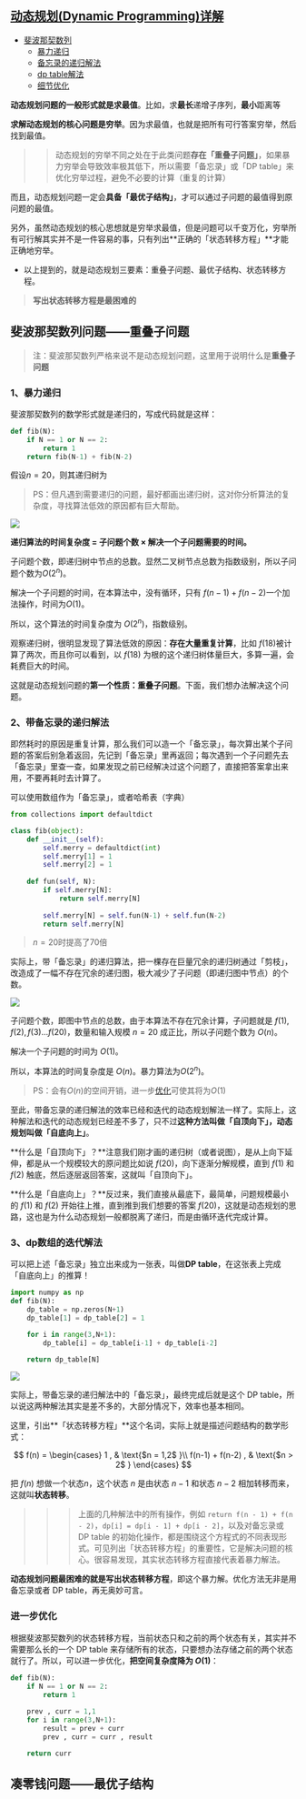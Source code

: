 ## [动态规划(Dynamic Programming)详解](https://github.com/labuladong/fucking-algorithm/blob/master/%E5%8A%A8%E6%80%81%E8%A7%84%E5%88%92%E7%B3%BB%E5%88%97/%E5%8A%A8%E6%80%81%E8%A7%84%E5%88%92%E8%AF%A6%E8%A7%A3%E8%BF%9B%E9%98%B6.md)
- [斐波那契数列](#斐波那契数列问题——重叠子问题)
  - [暴力递归](#1、暴力递归)
  - [备忘录的递归解法](#2、带备忘录的递归解法)
  - [dp table解法](#3、dp数组的迭代解法)
  - [细节优化](#进一步优化)

**动态规划问题的一般形式就是求最值**。比如，求**最长**递增子序列，**最小**距离等

**求解动态规划的核心问题是穷举**。因为求最值，也就是把所有可行答案穷举，然后找到最值。

>> 动态规划的穷举不同之处在于此类问题**存在「重叠子问题」**，如果暴力穷举会导致效率极其低下，所以需要「备忘录」或「DP table」来优化穷举过程，避免不必要的计算（重复的计算）

而且，动态规划问题一定会**具备「最优子结构」**，才可以通过子问题的最值得到原问题的最值。

另外，虽然动态规划的核心思想就是穷举求最值，但是问题可以千变万化，穷举所有可行解其实并不是一件容易的事，只有列出**正确的「状态转移方程」**才能正确地穷举。

- 以上提到的，就是动态规划三要素：重叠子问题、最优子结构、状态转移方程。
> **写出状态转移方程是最困难的**

## 斐波那契数列问题——重叠子问题
> 注：斐波那契数列严格来说不是动态规划问题，这里用于说明什么是**重叠子问题**

### 1、暴力递归

斐波那契数列的数学形式就是递归的，写成代码就是这样：

```py
def fib(N):
    if N == 1 or N == 2:
        return 1
    return fib(N-1) + fib(N-2)
```

假设$n = 20$，则其递归树为

> PS：但凡遇到需要递归的问题，最好都画出递归树，这对你分析算法的复杂度，寻找算法低效的原因都有巨大帮助。

![](./image/递归树.jpg)

**递归算法的时间复杂度 = 子问题个数 × 解决一个子问题需要的时间。**

子问题个数，即递归树中节点的总数。显然二叉树节点总数为指数级别，所以子问题个数为$O(2^{n})$。

解决一个子问题的时间，在本算法中，没有循环，只有 $f(n - 1) + f(n - 2)$一个加法操作，时间为$O(1)$。

所以，这个算法的时间复杂度为 $O(2^n)$，指数级别。

观察递归树，很明显发现了算法低效的原因：**存在大量重复计算**，比如 $f(18)$被计算了两次，而且你可以看到，以 $f(18)$ 为根的这个递归树体量巨大，多算一遍，会耗费巨大的时间。

这就是动态规划问题的**第一个性质：重叠子问题**。下面，我们想办法解决这个问题。

### 2、带备忘录的递归解法

即然耗时的原因是重复计算，那么我们可以造一个「备忘录」，每次算出某个子问题的答案后别急着返回，先记到「备忘录」里再返回；每次遇到一个子问题先去「备忘录」里查一查，如果发现之前已经解决过这个问题了，直接把答案拿出来用，不要再耗时去计算了。

可以使用数组作为「备忘录」，或者哈希表（字典）
```py
from collections import defaultdict

class fib(object):
    def __init__(self):
        self.merry = defaultdict(int)
        self.merry[1] = 1
        self.merry[2] = 1
    
    def fun(self, N):
        if self.merry[N]:
            return self.merry[N]
        
        self.merry[N] = self.fun(N-1) + self.fun(N-2)
        return self.merry[N]
```
> $n=20$时提高了70倍

实际上，带「备忘录」的递归算法，把一棵存在巨量冗余的递归树通过「剪枝」，改造成了一幅不存在冗余的递归图，极大减少了子问题（即递归图中节点）的个数。

![](./image/备忘录解法子问题.jpg)

子问题个数，即图中节点的总数，由于本算法不存在冗余计算，子问题就是 $f(1), f(2), f(3) ... f(20)$，数量和输入规模 $n = 20$ 成正比，所以子问题个数为 $O(n)$。

解决一个子问题的时间为 $O(1)$。

所以，本算法的时间复杂度是 $O(n)$。暴力算法为$O(2^n)$。

> PS：会有$O(n)$的空间开销，进一步[优化](#进一步优化)可使其将为$O(1)$

至此，带备忘录的递归解法的效率已经和迭代的动态规划解法一样了。实际上，这种解法和迭代的动态规划已经差不多了，只不过**这种方法叫做「自顶向下」，动态规划叫做「自底向上」**。

**什么是「自顶向下」？**注意我们刚才画的递归树（或者说图），是从上向下延伸，都是从一个规模较大的原问题比如说 $f(20)$，向下逐渐分解规模，直到 $f(1)$ 和 $f(2)$ 触底，然后逐层返回答案，这就叫「自顶向下」。

**什么是「自底向上」？**反过来，我们直接从最底下，最简单，问题规模最小的 $f(1)$ 和 $f(2)$ 开始往上推，直到推到我们想要的答案 $f(20)$，这就是动态规划的思路，这也是为什么动态规划一般都脱离了递归，而是由循环迭代完成计算。

### 3、dp数组的迭代解法
可以把上述「备忘录」独立出来成为一张表，叫做**DP table**，在这张表上完成「自底向上」的推算！
```py
import numpy as np
def fib(N):
    dp_table = np.zeros(N+1)
    dp_table[1] = dp_table[2] = 1

    for i in range(3,N+1):
        dp_table[i] = dp_table[i-1] + dp_table[i-2]

    return dp_table[N]
```

![](.//image/dp_table.jpg)

实际上，带备忘录的递归解法中的「备忘录」，最终完成后就是这个 DP table，所以说这两种解法其实是差不多的，大部分情况下，效率也基本相同。

这里，引出**「状态转移方程」**这个名词，实际上就是描述问题结构的数学形式：

$$
f(n) = 
\begin{cases}
1 , & \text{$n = 1,2$ }\\
f(n-1) + f(n-2) , & \text{$n > 2$ }
\end{cases}
$$

把 $f(n)$ 想做一个状态$n$，这个状态 $n$ 是由状态 $n - 1$ 和状态 $n - 2$ 相加转移而来，这就叫**状态转移**。

>>> 上面的几种解法中的所有操作，例如 `return f(n - 1) + f(n - 2)`，`dp[i] = dp[i - 1] + dp[i - 2]`，以及对备忘录或 DP table 的初始化操作，都是围绕这个方程式的不同表现形式。可见列出「状态转移方程」的重要性，它是解决问题的核心。很容易发现，其实状态转移方程直接代表着暴力解法。

**动态规划问题最困难的就是写出状态转移方程**，即这个暴力解。优化方法无非是用备忘录或者 DP table，再无奥妙可言。

### 进一步优化
根据斐波那契数列的状态转移方程，当前状态只和之前的两个状态有关，其实并不需要那么长的一个 DP table 来存储所有的状态，只要想办法存储之前的两个状态就行了。所以，可以进一步优化，**把空间复杂度降为 $O(1)$**：
```py
def fib(N):
    if N == 1 or N == 2:
        return 1
    
    prev , curr = 1,1
    for i in range(3,N+1):
        result = prev + curr
        prev , curr = curr , result

    return curr
```

## 凑零钱问题——最优子结构